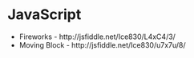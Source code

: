 JavaScript
==========
<ul>
  <li>Fireworks - http://jsfiddle.net/Ice830/L4xC4/3/</li>
  <li>Moving Block - http://jsfiddle.net/Ice830/u7x7u/8/</li>
</ul>
